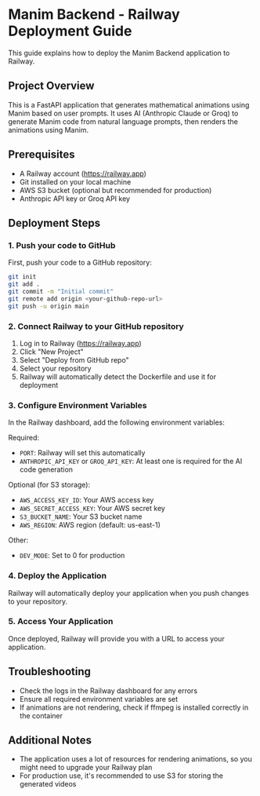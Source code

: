 # Manim Backend - Railway Deployment Guide

This guide explains how to deploy the Manim Backend application to Railway.

## Project Overview

This is a FastAPI application that generates mathematical animations using Manim based on user prompts. It uses AI (Anthropic Claude or Groq) to generate Manim code from natural language prompts, then renders the animations using Manim.

## Prerequisites

- A Railway account (https://railway.app)
- Git installed on your local machine
- AWS S3 bucket (optional but recommended for production)
- Anthropic API key or Groq API key

## Deployment Steps

### 1. Push your code to GitHub

First, push your code to a GitHub repository:

```bash
git init
git add .
git commit -m "Initial commit"
git remote add origin <your-github-repo-url>
git push -u origin main
```

### 2. Connect Railway to your GitHub repository

1. Log in to Railway (https://railway.app)
2. Click "New Project"
3. Select "Deploy from GitHub repo"
4. Select your repository
5. Railway will automatically detect the Dockerfile and use it for deployment

### 3. Configure Environment Variables

In the Railway dashboard, add the following environment variables:

Required:
- `PORT`: Railway will set this automatically
- `ANTHROPIC_API_KEY` or `GROQ_API_KEY`: At least one is required for the AI code generation

Optional (for S3 storage):
- `AWS_ACCESS_KEY_ID`: Your AWS access key
- `AWS_SECRET_ACCESS_KEY`: Your AWS secret key
- `S3_BUCKET_NAME`: Your S3 bucket name
- `AWS_REGION`: AWS region (default: us-east-1)

Other:
- `DEV_MODE`: Set to 0 for production

### 4. Deploy the Application

Railway will automatically deploy your application when you push changes to your repository.

### 5. Access Your Application

Once deployed, Railway will provide you with a URL to access your application.

## Troubleshooting

- Check the logs in the Railway dashboard for any errors
- Ensure all required environment variables are set
- If animations are not rendering, check if ffmpeg is installed correctly in the container

## Additional Notes

- The application uses a lot of resources for rendering animations, so you might need to upgrade your Railway plan
- For production use, it's recommended to use S3 for storing the generated videos
